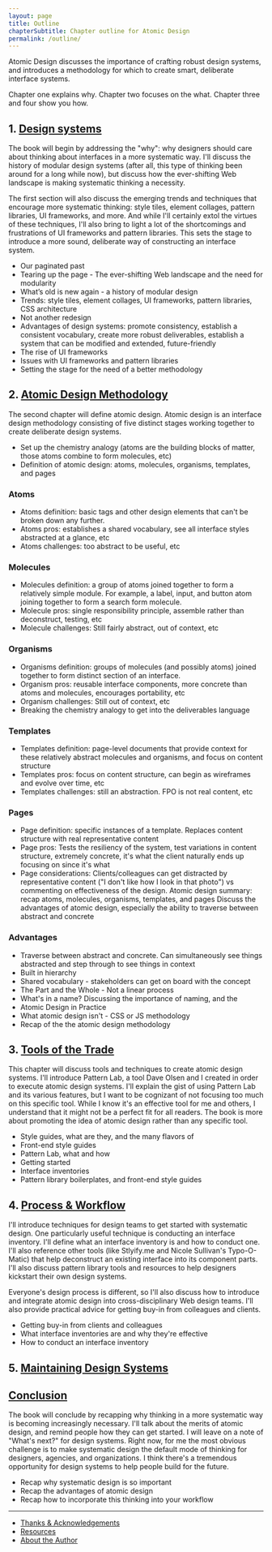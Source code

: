 ```yaml
---
layout: page
title: Outline
chapterSubtitle: Chapter outline for Atomic Design
permalink: /outline/
---
```


Atomic Design discusses the importance of crafting robust design systems, and introduces a methodology for which to create smart, deliberate interface systems.

Chapter one explains why. Chapter two focuses on the what. Chapter three and four show you how.


## 1. [Design systems](/chapter-1)
The book will begin by addressing the "why": why designers should care about thinking about interfaces in a more systematic way. I'll discuss the history of modular design systems (after all, this type of thinking been around for a long while now), but discuss how the ever-shifting Web landscape is making systematic thinking a necessity.

The first section will also discuss the emerging trends and techniques that encourage more systematic thinking: style tiles, element collages, pattern libraries, UI frameworks, and more. And while I'll certainly extol the virtues of these techniques, I'll also bring to light a lot of the shortcomings and frustrations of UI frameworks and pattern libraries. This sets the stage to introduce a more sound, deliberate way of constructing an interface system.

- Our paginated past
- Tearing up the page - The ever-shifting Web landscape and the need for modularity
- What’s old is new again - a history of modular design
- Trends: style tiles, element collages, UI frameworks, pattern libraries, CSS architecture
- Not another redesign
- Advantages of design systems: promote consistency, establish a consistent vocabulary, create more robust deliverables, establish a system that can be modified and extended, future-friendly
- The rise of UI frameworks
- Issues with UI frameworks and pattern libraries
- Setting the stage for the need of a better methodology

## 2. [Atomic Design Methodology](/chapter-2)
The second chapter will define atomic design. Atomic design is an interface design methodology consisting of five distinct stages working together to create deliberate design systems.

- Set up the chemistry analogy (atoms are the building blocks of matter, those atoms combine to form molecules, etc)
- Definition of atomic design: atoms, molecules, organisms, templates, and pages

### Atoms
- Atoms definition: basic tags and other design elements that can't be broken down any further.
- Atoms pros: establishes a shared vocabulary, see all interface styles abstracted at a glance, etc
- Atoms challenges: too abstract to be useful, etc

### Molecules
- Molecules definition: a group of atoms joined together to form a relatively simple module. For example, a label, input, and button atom joining together to form a search form molecule.
- Molecule pros: single responsibility principle, assemble rather than deconstruct, testing, etc
- Molecule challenges: Still fairly abstract, out of context, etc

### Organisms
- Organisms definition: groups of molecules (and possibly atoms) joined together to form distinct section of an interface.
- Organism pros: reusable interface components, more concrete than atoms and molecules, encourages portability, etc
- Organism challenges: Still out of context, etc
- Breaking the chemistry analogy to get into the deliverables language

### Templates
- Templates definition: page-level documents that provide context for these relatively abstract molecules and organisms, and  focus on content structure
- Templates pros: focus on content structure, can begin as wireframes and evolve over time, etc
- Templates challenges: still an abstraction. FPO is not real content, etc

### Pages
- Page definition: specific instances of a template. Replaces content structure with real representative content
- Page pros: Tests the resiliency of the system, test variations in content structure, extremely concrete, it's what the client naturally ends up focusing on since it's what
- Page considerations: Clients/colleagues can get distracted by representative content ("I don't like how I look in that photo") vs commenting on effectiveness of the design.
Atomic design summary: recap atoms, molecules, organisms, templates, and pages
Discuss the advantages of atomic design, especially the ability to traverse between abstract and concrete

### Advantages
- Traverse between abstract and concrete. Can simultaneously see things abstracted and step through to see things in context
- Built in hierarchy
- Shared vocabulary - stakeholders can get on board with the concept
- The Part and the Whole - Not a linear process
- What's in a name? Discussing the importance of naming, and the
- Atomic Design in Practice
- What atomic design isn't - CSS or JS methodology
- Recap of the the atomic design methodology

## 3. [Tools of the Trade](/chapter-3)
This chapter will discuss tools and techniques to create atomic design systems. I'll introduce Pattern Lab, a tool Dave Olsen and I created in order to execute atomic design systems. I'll explain the gist of using Pattern Lab and its various features, but I want to be cognizant of not focusing too much on this specific tool. While I know it's an effective tool for me and others, I understand that it might not be a perfect fit for all readers. The book is more about promoting the idea of atomic design rather than any specific tool.

- Style guides, what are they, and the many flavors of
- Front-end style guides
- Pattern Lab, what and how
- Getting started
- Interface inventories
- Pattern library boilerplates, and front-end style guides

## 4. [Process & Workflow](/chapter-4)
I'll introduce techniques for design teams to get started with systematic design. One particularly useful technique is conducting an interface inventory. I'll define what an interface inventory is and how to conduct one. I'll also reference other tools (like Stlyify.me and Nicole Sullivan's Typo-O-Matic) that help deconstruct an existing interface into its component parts. I'll also discuss pattern library tools and resources to help designers kickstart their own design systems.

Everyone's design process is different, so I'll also discuss how to introduce and integrate atomic design into cross-disciplinary Web design teams. I'll also provide practical advice for getting buy-in from colleagues and clients.

- Getting buy-in from clients and colleagues
- What interface inventories are and why they're effective
- How to conduct an interface inventory

## 5. [Maintaining Design Systems](/chapter-5)


## [Conclusion](/conclusion)
The book will conclude by recapping why thinking in a more systematic way is becoming increasingly necessary. I'll talk about the merits of atomic design, and remind people how they can get started. I will leave on a note of "What's next?" for design systems. Right now, for me the most obvious challenge is to make systematic design the default mode of thinking for designers, agencies, and organizations. I think there's a tremendous opportunity for design systems to help people build for the future.

- Recap why systematic design is so important
- Recap the advantages of atomic design
- Recap how to incorporate this thinking into your workflow

---------

- [Thanks & Acknowledgements](/thanks)
- [Resources](/resources)
- [About the Author](/author)
